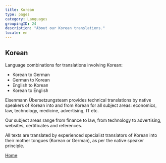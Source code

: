 ```yaml
---
title: Korean
type: pages
category: Languages
groupingID: 24
description: "About our Korean translations."
locale: en
---
```

## Korean

Language combinations for translations involving Korean:
- Korean to German
- German to Korean
- English to Korean
- Korean to English

Eisenmann Übersetzungsteam provides technical translations by native speakers of Korean into and from Korean for all subject areas: economics, law, technology, medicine, advertising, IT etc.

Our subject areas range from finance to law, from technology to advertising, websites, certificates and references.

All texts are translated by experienced specialist translators of Korean into their mother tongues (Korean or German), as per the native speaker principle.

[Home](/about/landing)